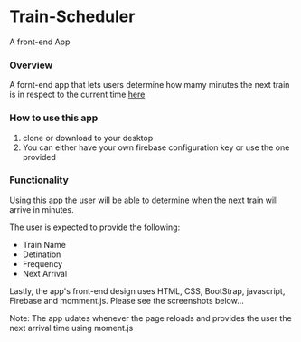 # Train-Scheduler
A front-end App



### Overview
A fornt-end app that lets users determine how mamy minutes the next train is in respect to the current time.[here](https://atuffa.github.io/Train-Scheduler)



### How to use this app
1. clone or download to your desktop
2. You can either have your own firebase configuration key or use the one provided



### Functionality
Using this app the user will be able to determine when the next train will arrive in minutes.

The user is expected to provide the following:
  - Train Name
  - Detination
  - Frequency
  - Next Arrival



Lastly, the app's front-end design uses HTML, CSS, BootStrap, javascript, Firebase and momment.js. Please see the screenshots below...

Note: The app udates whenever the page reloads and provides the user the next arrival time using moment.js
